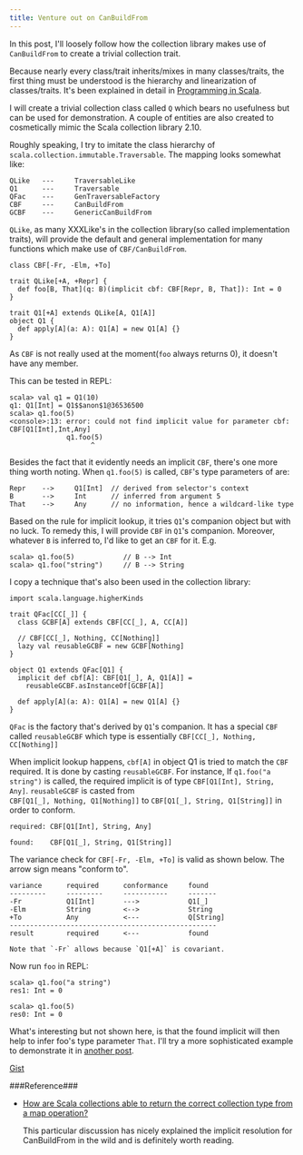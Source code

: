 ```yaml
---
title: Venture out on CanBuildFrom
---
```


In this post, I'll loosely follow how the collection library makes use of
`CanBuildFrom` to create a trivial collection trait.

Because nearly every class/trait inherits/mixes in many classes/traits, the
first thing must be understood is the hierarchy and linearization of
classes/traits. It's been explained in detail in [Programming in
Scala](http://http://www.artima.com/shop/programming_in_scala_2ed). 

I will create a trivial collection class called `Q` which bears no usefulness
but can be used for demonstration. A couple of entities are also created to
cosmetically mimic the Scala collection library 2.10.

Roughly speaking, I try to imitate the class hierarchy of
`scala.collection.immutable.Traversable`. The mapping looks somewhat like:

    QLike   ---     TraversableLike
    Q1      ---     Traversable
    QFac    ---     GenTraversableFactory
    CBF     ---     CanBuildFrom
    GCBF    ---     GenericCanBuildFrom

`QLike`, as many XXXLike's in the collection library(so called implementation
traits), will provide the default and
general implementation for many functions which make use of `CBF/CanBuildFrom`.

    class CBF[-Fr, -Elm, +To]

    trait QLike[+A, +Repr] {
      def foo[B, That](q: B)(implicit cbf: CBF[Repr, B, That]): Int = 0
    }

    trait Q1[+A] extends QLike[A, Q1[A]]
    object Q1 {
      def apply[A](a: A): Q1[A] = new Q1[A] {}
    }

As `CBF` is not really used at the moment(`foo` always returns 0), it doesn't have
any member.

This can be tested in REPL:

    scala> val q1 = Q1(10)
    q1: Q1[Int] = Q1$$anon$1@36536500
    scala> q1.foo(5)
    <console>:13: error: could not find implicit value for parameter cbf: CBF[Q1[Int],Int,Any]
                  q1.foo(5)
                        ^

Besides the fact that it evidently needs an implicit `CBF`, there's one more 
thing worth noting. When `q1.foo(5)` is called, `CBF`'s type parameters of are: 

    Repr    -->     Q1[Int]  // derived from selector's context
    B       -->     Int      // inferred from argument 5
    That    -->     Any      // no information, hence a wildcard-like type 

Based on the rule for implicit lookup, it tries `Q1`'s companion object but with
no luck. To remedy this, I will provide `CBF` in `Q1`'s companion. Moreover,
whatever `B` is inferred to, I'd like to get an `CBF` for it. E.g.

    scala> q1.foo(5)            // B --> Int
    scala> q1.foo("string")     // B --> String

I copy a technique that's also been used in the collection library:

    import scala.language.higherKinds

    trait QFac[CC[_]] {
      class GCBF[A] extends CBF[CC[_], A, CC[A]]

      // CBF[CC[_], Nothing, CC[Nothing]]
      lazy val reusableGCBF = new GCBF[Nothing] 
    }

    object Q1 extends QFac[Q1] {
      implicit def cbf[A]: CBF[Q1[_], A, Q1[A]] =
        reusableGCBF.asInstanceOf[GCBF[A]]

      def apply[A](a: A): Q1[A] = new Q1[A] {}
    }

`QFac` is the factory that's derived by `Q1`'s companion. It has a special
`CBF` called `reusableGCBF` which type is essentially `CBF[CC[_], Nothing, CC[Nothing]]`

When implicit lookup happens, `cbf[A]` in object Q1 is tried to match the `CBF` required.
It is done by casting `reusableGCBF`. For instance, If `q1.foo("a string")` is called,
the required implicit is of type `CBF[Q1[Int], String, Any]`. `reusableGCBF` is casted from  
`CBF[Q1[_], Nothing, Q1[Nothing]]` to  `CBF[Q1[_], String, Q1[String]]` in order to
conform.

    required: CBF[Q1[Int], String, Any]

    found:    CBF[Q1[_], String, Q1[String]]
    
The variance check for `CBF[-Fr, -Elm, +To]` is valid as shown below. The arrow sign means "conform to".

    variance      required      conformance     found
    ---------     ---------     -----------     -------  
    -Fr           Q1[Int]       --->            Q1[_]
    -Elm          String        <-->            String
    +To           Any           <---            Q[String]
    ---------------------------------------------------  
    result        required      <---            found

    Note that `-Fr` allows because `Q1[+A]` is covariant. 

Now run `foo` in REPL:

    scala> q1.foo("a string")
    res1: Int = 0

    scala> q1.foo(5)
    res0: Int = 0



What's interesting but not shown here, is that the found implicit will then help 
to infer foo's type parameter `That`. I'll try a more sophisticated example to
demonstrate it in [another post](./2013-05-13-canbuildfrom-and-builder.html).


[Gist](https://gist.github.com/cfchou/5704938)


###Reference###
* [How are Scala collections able to return the correct collection type from a map operation?](http://stackoverflow.com/questions/5200505/how-are-scala-collections-able-to-return-the-correct-collection-type-from-a-map/5200633#5200633)

    This particular discussion has nicely explained the implicit resolution for
CanBuildFrom in the wild and is definitely worth reading.


